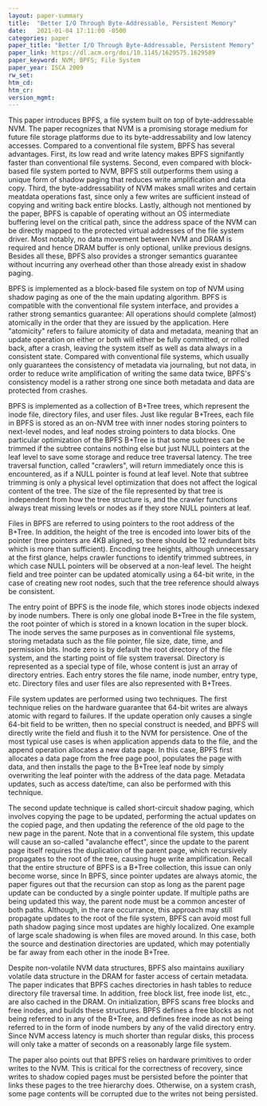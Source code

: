 ```yaml
---
layout: paper-summary
title:  "Better I/O Through Byte-Addressable, Persistent Memory"
date:   2021-01-04 17:11:00 -0500
categories: paper
paper_title: "Better I/O Through Byte-Addressable, Persistent Memory"
paper_link: https://dl.acm.org/doi/10.1145/1629575.1629589
paper_keyword: NVM; BPFS; File System
paper_year: ISCA 2009
rw_set:
htm_cd:
htm_cr:
version_mgmt:
---
```


This paper introduces BPFS, a file system built on top of byte-addressable NVM. The paper recognizes that NVM is a 
promising storage medium for future file storage platforms due to its byte-addressability and low latency accesses. 
Compared to a conventional file system, BPFS has several advantages. First, its low read and write latency makes BPFS 
signifantly faster than conventional file systems. Second, even compared with block-based file system ported to NVM, 
BPFS still outperforms them using a unique form of shadow paging that reduces write amplification and data copy.
Third, the byte-addressability of NVM makes small writes and certain meatdata operations fast, since only a few writes
are sufficient instead of copying and writing back entire blocks. Lastly, although not mentioned by the paper, BPFS
is capable of operating without an OS intermediate buffering level on the critical path, since the address space of the 
NVM can be directly mapped to the protected virtual addresses of the file system driver. Most notably, no data movement
between NVM and DRAM is required and hence DRAM buffer is only optional, unlike previous designs.
Besides all these, BPFS also provides a stronger semantics guarantee without incurring any overhead other than those
already exist in shadow paging.

BPFS is implemented as a block-based file system on top of NVM using shadow paging as one of the the main updating
algorithm. BPFS is compatible with the conventional file system interface, and provides a rather strong semantics
guarantee: All operations should complete (almost) atomically in the order that they are issued by the application. 
Here "atomicity" refers to failure atomicity of data and metadata, meaning that an update operation on either or both
will either be fully committed, or rolled back, after a crash, leaving the system itself as well as data always in a
consistent state. 
Compared with conventional file systems, which usually only guarantees the consistency of metadata via journaling,
but not data, in order to reduce write amplification of writing the same data twice, BPFS's consistency model is
a rather strong one since both metadata and data are protected from crashes.

BPFS is implemented as a collection of B+Tree trees, which represent the inode file, directory files, and user files. 
Just like regular B+Trees, each file in BPFS is stored as an on-NVM tree with inner nodes storing pointers to next-level
nodes, and leaf nodes stroing pointers to data blocks. One particular optimization of the BPFS B+Tree is that some
subtrees can be trimmed if the subtree contains nothing else but just NULL pointers at the leaf level to save
some storage and reduce tree traversal latency. 
The tree traversal function, called "crawlers", will return immediately once this is encountered, as if a NULL pointer 
is found at leaf level. Note that subtree trimming is only a physical level optimization that does not affect the 
logical content of the tree. The size of the file represented by that tree is independent from how the tree structure
is, and the crawler functions always treat missing levels or nodes as if they store NULL pointers at leaf.

Files in BPFS are referred to using pointers to the root address of the B+Tree. In addition, the height of the tree is
encoded into lower bits of the pointer (tree pointers are 4KB aligned, so there should be 12 redundant bits which is
more than sufficient). Encoding tree heights, although unnecessary at the first glance, helps crawler functions to
identify trimmed subtrees, in which case NULL pointers will be observed at a non-leaf level.
The height field and tree pointer can be updated atomically using a 64-bit write, in the case of creating new root 
nodes, such that the tree reference should always be consistent.

The entry point of BPFS is the inode file, which stores inode objects indexed by inode numbers. There is only one global
inode B+Tree in the file system, the root pointer of which is stored in a known location in the super block.
The inode serves the same purposes as in conventional file systems, storing metadata such as the file pointer, file
size, date, time, and permission bits. Inode zero is by default the root directory of the file system, and the starting
point of file system traversal.
Directory is represented as a special type of file, whose content is just an array of directory entries. Each entry 
stores the file name, inode number, entry type, etc. 
Directory files and user files are also represented with B+Trees.

File system updates are performed using two techniques. The first technique relies on the hardware guarantee that 
64-bit writes are always atomic with regard to failures. If the update operation only causes a single 64-bit field to
be written, then no special construct is needed, and BPFS will directly write the field and flush it to the NVM for
persistence. One of the most typical use cases is when application appends data to the file, and the append operation 
allocates a new data page. 
In this case, BPFS first allocates a data page from the free page pool, populates the page with data, and then installs
the page to the B+Tree leaf node by simply overwriting the leaf pointer with the address of the data page.
Metadata updates, such as access date/time, can also be performed with this technique.

The second update technique is called short-circuit shadow paging, which involves copying the page to be updated, 
performing the actual updates on the copied page, and then updating the reference of the old page to the new page in 
the parent. Note that in a conventional file system, this update will cause an so-called "avalanche effect", 
since the update to the parent page itself requires the duplication of the parent page, which recursively propagates 
to the root of the tree, causing huge write amplification. 
Recall that the entire structure of BPFS is a B+Tree collection, this issue can only become worse, since 
In BPFS, since pointer updates are always atomic, the paper figures out that the recursion can stop as long as the
parent page update can be conducted by a single pointer update.
If multiple paths are being updated this way, the parent node must be a common ancester of both paths. 
Although, in the rare occurrance, this approach may still propagate updates to the root of the file system, BPFS can 
avoid most full path shadow paging since most updates are highly localized. One example of large scale shadowing 
is when files are moved around. In this case, both the source and destination directories are updated, which may
potentially be far away from each other in the inode B+Tree.

Despite non-volatile NVM data structures, BPFS also maintains auxiliary volatile data structure in the DRAM for faster
access of certain metadata. The paper indicates that BPFS caches directories in hash tables to reduce directory file
traversal time. In addition, free block list, free inode list, etc., are also cached in the DRAM.
On initialization, BPFS scans free blocks and free inodes, and builds these structures. BPFS defines a free blocks as
not being referred to in any of the B+Tree, and defines free inode as not being referred to in the form of inode numbers
by any of the valid directory entry. Since NVM access latency is much shorter than regular disks, this process will
only take a matter of seconds on a reasonably large file system.

The paper also points out that BPFS relies on hardware primitives to order writes to the NVM. This is critical for
the correctness of recovery, since writes to shadow copied pages must be persisted before the pointer that links these
pages to the tree hierarchy does. Otherwise, on a system crash, some page contents will be corrupted due to the
writes not being persisted.

